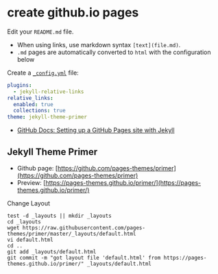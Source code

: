 # create github.io pages

Edit your `README.md` file. 

- When using links, use markdown syntax `[text](file.md)`.
- `.md` pages are automatically converted to `html` with the configuration below

Create a [`_config.yml`](https://github.com/zytzeiche/zytzeiche.github.io/blob/main/_config.yml) file:

~~~yaml
plugins:
  - jekyll-relative-links
relative_links:
  enabled: true
  collections: true
theme: jekyll-theme-primer
~~~

- [GitHub Docs: Setting up a GitHub Pages site with Jekyll](https://docs.github.com/en/github/working-with-github-pages/setting-up-a-github-pages-site-with-jekyll)

## Jekyll Theme Primer

- Github page: [https://github.com/pages-themes/primer](https://github.com/pages-themes/primer)
- Preview: [https://pages-themes.github.io/primer/](https://pages-themes.github.io/primer/)

Change Layout

~~~
test -d _layouts || mkdir _layouts
cd _layouts
wget https://raw.githubusercontent.com/pages-themes/primer/master/_layouts/default.html
vi default.html
cd ..
git add _layouts/default.html
git commit -m "got layout file 'default.html' from https://pages-themes.github.io/primer/" _layouts/default.html
~~~
